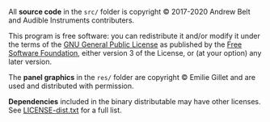 All **source code** in the `src/` folder is copyright © 2017-2020 Andrew Belt and Audible Instruments contributers.

This program is free software: you can redistribute it and/or modify it under the terms of the [GNU General Public License](https://www.gnu.org/licenses/gpl-3.0.en.html) as published by the [Free Software Foundation](https://www.fsf.org/), either version 3 of the License, or (at your option) any later version.

The **panel graphics** in the `res/` folder are copyright © Emilie Gillet and are used and distributed with permission.

**Dependencies** included in the binary distributable may have other licenses.
See [LICENSE-dist.txt](LICENSE-dist.txt) for a full list.